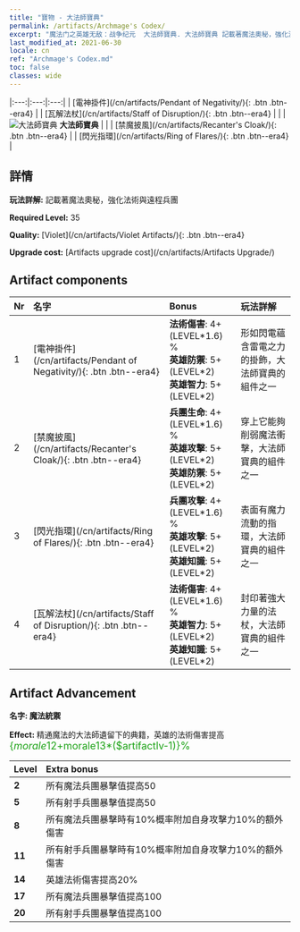 ```yaml
---
title: "寶物 - 大法師寶典"
permalink: /artifacts/Archmage's Codex/
excerpt: "魔法门之英雄无敌：战争纪元  大法師寶典. 大法師寶典 記載著魔法奧秘，強化法術與遠程兵團"
last_modified_at: 2021-06-30
locale: cn
ref: "Archmage's Codex.md"
toc: false
classes: wide
---
```


  |:---:|:---:|:---:| 
  |  [電神掛件](/cn/artifacts/Pendant of Negativity/){: .btn .btn--era4} |   |  [瓦解法杖](/cn/artifacts/Staff of Disruption/){: .btn .btn--era4} | 
  |   | ![大法師寶典](/images/t/icon_artifact_34.png) **大法師寶典** |  | 
  |  [禁魔披風](/cn/artifacts/Recanter's Cloak/){: .btn .btn--era4} |   |  [閃光指環](/cn/artifacts/Ring of Flares/){: .btn .btn--era4} | 


## 詳情

 **玩法詳解:** 記載著魔法奧秘，強化法術與遠程兵團

 **Required Level:** 35

 **Quality:** [Violet](/cn/artifacts/Violet Artifacts/){: .btn .btn--era4}

 **Upgrade cost:** [Artifacts upgrade cost](/cn/artifacts/Artifacts Upgrade/)



## Artifact components

  | Nr |    名字    |   Bonus | 玩法詳解 | 
  |:---|:-----------|:--------|:------------| 
  | 1 | [電神掛件](/cn/artifacts/Pendant of Negativity/){: .btn .btn--era4} | **法術傷害**: 4+(LEVEL\*1.6) %<br/>**英雄防禦**: 5+(LEVEL\*2)<br/>**英雄智力**: 5+(LEVEL\*2) | 形如閃電蘊含雷電之力的掛飾，大法師寶典的組件之一 | 
  | 2 | [禁魔披風](/cn/artifacts/Recanter's Cloak/){: .btn .btn--era4} | **兵團生命**: 4+(LEVEL\*1.6) %<br/>**英雄攻擊**: 5+(LEVEL\*2)<br/>**英雄防禦**: 5+(LEVEL\*2) | 穿上它能夠削弱魔法衝擊，大法師寶典的組件之一 | 
  | 3 | [閃光指環](/cn/artifacts/Ring of Flares/){: .btn .btn--era4} | **兵團攻擊**: 4+(LEVEL\*1.6) %<br/>**英雄攻擊**: 5+(LEVEL\*2)<br/>**英雄知識**: 5+(LEVEL\*2) | 表面有魔力流動的指環，大法師寶典的組件之一 | 
  | 4 | [瓦解法杖](/cn/artifacts/Staff of Disruption/){: .btn .btn--era4} | **法術傷害**: 4+(LEVEL\*1.6) %<br/>**英雄智力**: 5+(LEVEL\*2)<br/>**英雄知識**: 5+(LEVEL\*2) | 封印著強大力量的法杖，大法師寶典的組件之一 | 


## Artifact Advancement

 **名字: 魔法統禦**

 **Effect:** 精通魔法的大法師遺留下的典籍，英雄的法術傷害提高<span style="color: #1ca216;font-size:18px">{$morale12+$morale13*($artifactlv-1)}%</span>

  |  Level  |    Extra bonus  | 
  |:--------|:----------------| 
  | **2** | 所有魔法兵團暴擊值提高50 | 
  | **5** | 所有射手兵團暴擊值提高50 | 
  | **8** | 所有魔法兵團暴擊時有10%概率附加自身攻擊力10%的額外傷害 | 
  | **11** | 所有射手兵團暴擊時有10%概率附加自身攻擊力10%的額外傷害 | 
  | **14** | 英雄法術傷害提高20% | 
  | **17** | 所有魔法兵團暴擊值提高100 | 
  | **20** | 所有射手兵團暴擊值提高100 | 
